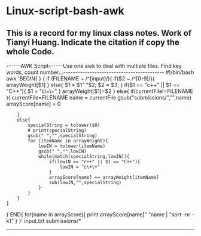 # Linux-script-bash-awk
This is a record for my linux class notes.
Work of Tianyi Huang.
Indicate the citation if copy the whole Code.
-------------------------------------------------------------------------------------------------------------------------------------------
------AWK Script------Use one awk to deal with multiple files. Find key words, count number...------------------------------------------
#!/bin/bash
awk 'BEGIN{
}
{
	if (FILENAME ~ /^[input]/){
		if($2 ~ /^[0-9]/){
			arrayWeight[$1]
		}
		else{
			$1 = $1" "$2;
			$2 = $3;
		}
		if($1 == "c++" || $1 == "C++"){
			$1 = "c\+\+"
		}
		arrayWeight[$1]=$2
	}
	else{
		if(currentFile!=FILENAME ){
			currentFile=FILENAME
			name = currentFile
			gsub("submissions\/","",name)
			arrayScore[name] = 0
			

		}
		else{
			specialString = tolower($0)
			# print(specialString)
			gsub(" ","",specialString)
			for (itemName in arrayWeight){
				lowIN = tolower(itemName)
				gsub(" ","",lowIN)
				while(match(specialString,lowIN)){
					if(lowIN == "c++" || $1 == "C++"){
						lowIN = "c\+\+"
					}
					arrayScore[name] += arrayWeight[itemName]
					sub(lowIN,"",specialString)				
				}
			}
		}
	}
}
END{
	for(name in arrayScore){
		print arrayScore[name]" "name | "sort -nr -k1"
	}
}' input.txt submissions/*

----------------------------------------------------------------------------------------------------------------------------------------
